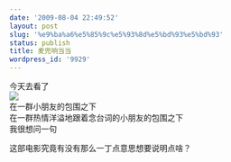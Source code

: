 ```yaml
---
date: '2009-08-04 22:49:52'
layout: post
slug: '%e9%ba%a6%e5%85%9c%e5%93%8d%e5%bd%93%e5%bd%93'
status: publish
title: 麦兜响当当
wordpress_id: '9929'
---
```


今天去看了  
[![](https://lh6faa.bay.livefilestore.com/y1mWjZjlFSU1GpMkGLmiabniSufhPSQyaCAsymSItKLkXO5kI2orSvMDK8eQYb5ASmzYNr2O1U0jxbmk00ODL3YL-Y-k7toFhy1c-oaVIyJSsNOumMAMONukL5bz6FRb16RPg5-L3oy3iCP5da8JB0AnA/maidou.jpg)](https://lh6faa.bay.livefilestore.com/y1mWjZjlFSU1GpMkGLmiabniSufhPSQyaCAsymSItKLkXO5kI2orSvMDK8eQYb5ASmzYNr2O1U0jxbmk00ODL3YL-Y-k7toFhy1c-oaVIyJSsNOumMAMONukL5bz6FRb16RPg5-L3oy3iCP5da8JB0AnA/maidou.jpg)  
在一群小朋友的包围之下  
在一群热情洋溢地跟着念台词的小朋友的包围之下  
我很想问一句  
  
这部电影究竟有没有那么一丁点意思想要说明点啥？  

